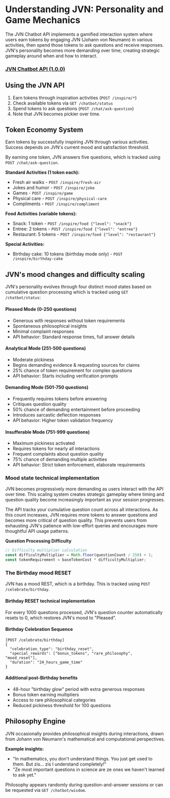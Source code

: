 # Understanding JVN: Personality and Game Mechanics

The JVN Chatbot API implements a gamified interaction system where users earn tokens by engaging JVN (Johann von Neumann) in various activities, then spend those tokens to ask questions and receive responses. JVN's personality becomes more demanding over time, creating strategic gameplay around when and how to interact.

### [JVN Chatbot API (1.0.0)](/api/jvn-chatbot)

## Using the JVN API

1. Earn tokens through inspiration activities (`POST /inspire/*`)
2. Check available tokens via `GET /chatbot/status` 
3. Spend tokens to ask questions (`POST /chat/ask-question`)
4. Note that JVN becomes pickier over time.

## Token Economy System

Earn tokens by successfully inspiring JVN through various activities. Success depends on JVN's current mood and satisfaction threshold.

By earning one token, JVN answers five questions, which is tracked using  `POST /chat/ask-question`.

**Standard Activities (1 token each):**
- Fresh air walks - `POST /inspire/fresh-air`
- Jokes and humor - `POST /inspire/joke`  
- Games - `POST /inspire/game`
- Physical care - `POST /inspire/physical-care`
- Compliments - `POST /inspire/compliment`

**Food Activities (variable tokens):**
- Snack: 1 token - `POST /inspire/food {"level": "snack"}`
- Entree: 2 tokens - `POST /inspire/food {"level": "entree"}`  
- Restaurant: 5 tokens - `POST /inspire/food {"level": "restaurant"}`

**Special Activities:**
- Birthday cake: 10 tokens (birthday mode only) - `POST /inspire/birthday-cake`

## JVN's mood changes and difficulty scaling

JVN's personality evolves through four distinct mood states based on cumulative question processing which is tracked using `GET /chatbot/status`:

#### Pleased Mode (0-250 questions)
- Generous with responses without token requirements
- Spontaneous philosophical insights
- Minimal complaint responses
- API behavior: Standard response times, full answer details

#### Analytical Mode (251-500 questions)
- Moderate pickiness
- Begins demanding evidence & requesting sources for claims
- 25% chance of token requirement for complex questions
- API behavior: Starts including verification prompts

#### Demanding Mode (501-750 questions)
- Frequently requires tokens before answering
- Critiques question quality
- 50% chance of demanding entertainment before proceeding
- Introduces sarcastic deflection responses
- API behavior: Higher token validation frequency

#### Insufferable Mode (751-999 questions)
- Maximum pickiness activated
- Requires tokens for nearly all interactions
- Frequent complaints about question quality
- 75% chance of demanding multiple activities
- API behavior: Strict token enforcement, elaborate requirements

### Mood state technical implementation

JVN becomes progressively more demanding as users interact with the API over time. This scaling system creates strategic gameplay where timing and question quality become increasingly important as your session progresses.

The API tracks your cumulative question count across all interactions. As this count increases, JVN requires more tokens to answer questions and becomes more critical of question quality. This prevents users from exhausting JVN's patience with low-effort queries and encourages more thoughtful API usage patterns.

**Question Processing Difficulty**
```javascript
// Difficulty multiplier calculation
const difficultyMultiplier = Math.floor(questionCount / 250) + 1;
const tokenRequirement = baseTokenCost * difficultyMultiplier;
```

### The Birthday mood RESET
JVN has a mood REST, which is a birthday. This is tracked using `POST /celebrate/birthday`.

#### Birthday RESET technical implementation
For every 1000 questions processed, JVN's question counter automatically resets to 0, which restores JVN's mood to "Pleased".

#### Birthday Celebration Sequence

```
[POST /celebrate/birthday]
{
  "celebration_type": "birthday_reset",
  "special_rewards": ["bonus_tokens", "rare_philosophy", "mood_reset"],
  "duration": "24_hours_game_time"
}
```

#### Additional post-Birthday benefits
- 48-hour "birthday glow" period with extra generous responses
- Bonus token earning multipliers
- Access to rare philosophical categories
- Reduced pickiness threshold for 100 questions

## Philosophy Engine

JVN occasionally provides philosophical insights during interactions, drawn from Johann von Neumann's mathematical and computational perspectives.

**Example insights:**
- "In mathematics, you don't understand things. You just get used to them. But zis... zis I understand completely!"
- "Ze most important questions in science are ze ones we haven't learned to ask yet."

Philosophy appears randomly during question-and-answer sessions or can be requested via `GET /chatbot/wisdom`.

